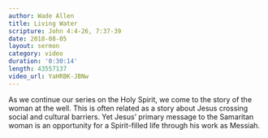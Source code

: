 ```yaml
---
author: Wade Allen
title: Living Water
scripture: John 4:4-26, 7:37-39
date: 2018-08-05
layout: sermon
category: video
duration: '0:30:14' 
length: 43557137
video_url: YaHRBK-JBNw
---
```


As we continue our series on the Holy Spirit, we come to the story of the woman at the well. This is often related as a story about Jesus crossing social and cultural barriers. Yet Jesus’ primary message to the Samaritan woman is an opportunity for a Spirit-filled life through his work as Messiah.
